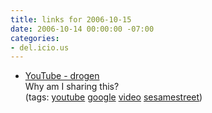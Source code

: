 ```yaml
---
title: links for 2006-10-15
date: 2006-10-14 00:00:00 -07:00
categories:
- del.icio.us
---
```


<ul class="delicious">
	<li>
		<div class="delicious-link"><a href="http://www.youtube.com/watch?v=FnM97DwGxww">YouTube - drogen</a></div>
		<div class="delicious-extended">Why am I sharing this?</div>
		<div class="delicious-tags">(tags: <a href="http://del.icio.us/torrez/youtube">youtube</a> <a href="http://del.icio.us/torrez/google">google</a> <a href="http://del.icio.us/torrez/video">video</a> <a href="http://del.icio.us/torrez/sesamestreet">sesamestreet</a>)</div>
	</li>
</ul>
